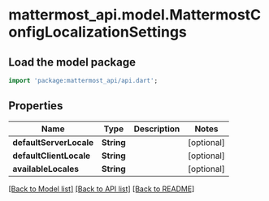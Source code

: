 # mattermost_api.model.MattermostConfigLocalizationSettings

## Load the model package
```dart
import 'package:mattermost_api/api.dart';
```

## Properties
Name | Type | Description | Notes
------------ | ------------- | ------------- | -------------
**defaultServerLocale** | **String** |  | [optional] 
**defaultClientLocale** | **String** |  | [optional] 
**availableLocales** | **String** |  | [optional] 

[[Back to Model list]](../GENERATED_README.md#documentation-for-models) [[Back to API list]](../GENERATED_README.md#documentation-for-api-endpoints) [[Back to README]](../GENERATED_README.md)


